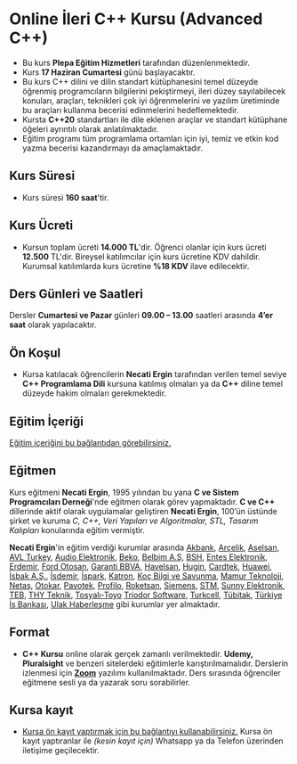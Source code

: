 # Online İleri C++ Kursu (Advanced C++)

+ Bu kurs __Plepa Eğitim Hizmetleri__ tarafından düzenlenmektedir.
+ Kurs __17 Haziran Cumartesi__ günü başlayacaktır.
+ Bu kurs C++ dilini ve dilin standart kütüphanesini temel düzeyde öğrenmiş programcıların bilgilerini pekiştirmeyi, ileri düzey sayılabilecek konuları, araçları, teknikleri çok iyi öğrenmelerini ve yazılım üretiminde bu araçları kullanma becerisi edinmelerini hedeflemektedir.
+ Kursta __C++20__ standartları ile dile eklenen araçlar ve standart kütüphane öğeleri ayrıntılı olarak anlatılmaktadır.
+ Eğitim programı tüm programlama ortamları için iyi, temiz ve etkin kod yazma becerisi kazandırmayı da amaçlamaktadır.

## Kurs Süresi
+ Kurs süresi __160 saat__'tir. 

## Kurs Ücreti
+ Kursun toplam ücreti __14.000 TL__'dir. Öğrenci olanlar için kurs ücreti __12.500__ TL'dir. 
Bireysel katılımcılar için kurs ücretine KDV dahildir. 
Kurumsal katılımlarda kurs ücretine __%18 KDV__ ilave edilecektir. 

## Ders Günleri ve Saatleri
Dersler __Cumartesi ve Pazar__ günleri __09.00 – 13.00__ saatleri arasında __4’er saat__ olarak yapılacaktır.

## Ön Koşul
+ Kursa katılacak öğrencilerin __Necati Ergin__ tarafından verilen temel seviye **C++ Programlama Dili** kursuna katılmış olmaları ya da **C++** diline temel düzeyde hakim olmaları gerekmektedir.

## Eğitim İçeriği
[Eğitim içeriğini bu bağlantıdan görebilirsiniz.]([https://github.com/necatiergin/ileri_cplusplus_kursu/blob/main/kurs_icerigi.md](https://github.com/necatiergin/KURS_PROGRAMLARI/blob/main/ileri_cplusplus.md))

## Eğitmen
Kurs eğitmeni __Necati Ergin__, 1995 yılından bu yana __C ve Sistem Programcıları Derneği__'nde eğitmen olarak görev yapmaktadır. __C ve C++__ dillerinde aktif olarak uygulamalar geliştiren **Necati Ergin**, 100’ün üstünde şirket ve kuruma _C, C++, Veri Yapıları ve Algoritmalar, STL, Tasarım Kalıpları_ konularında eğitim vermiştir. 

__Necati Ergin__'in eğitim verdiği kurumlar arasında 
[Akbank](https://www.akbank.com/tr-tr/sayfalar/default.aspx), 
[Arçelik](https://www.arcelik.com.tr/), 
[Aselsan](https://www.aselsan.com.tr/tr-tr/Sayfalar/default.aspx), 
[AVL Turkey](https://www.avl.com/-/avl-turkey), 
[Audio Elektronik](https://www.audio.com.tr/), 
[Beko](https://www.beko.com.tr/), 
[Belbim A.Ş](https://www.ibb.istanbul/CorporateUnit/Detail/156), 
[BSH](https://www.bsh-group.com/tr/), 
[Entes Elektronik](http://entes.com/tr/), 
[Erdemir](https://www.erdemir.com.tr/), 
[Ford Otosan](https://www.fordotosan.com.tr/), 
[Garanti BBVA](https://www.garantibbva.com.tr/tr), 
[Havelsan](https://www.havelsan.com.tr/), 
[Hugin](http://hugin.com.tr/tr/home), [Cardtek](https://www.paycore.com/), 
[Huawei](https://www.huawei.com/tr/), 
[İsbak A.Ş.](https://www.ibb.istanbul/CorporateUnit/Detail/164), 
[İsdemir](https://www.isdemir.com.tr/), 
[İspark](https://ispark.istanbul/), 
[Katron](http://katron.com.tr/), 
[Koç Bilgi ve Savunma](https://www.kocsavunma.com.tr/), 
[Mamur Teknoloji](http://www.mamurtech.com/), 
[Netaş](http://www.netas.com.tr/ana-sayfa/), 
[Otokar](http://www.otokar.com.tr/), 
[Pavotek](https://pavotek.com.tr/), 
[Profilo](https://www.profilo.com/), 
[Roketsan](http://www.roketsan.com.tr/), 
[Siemens](https://www.siemens-home.bsh-group.com/tr/), 
[STM](https://www.stm.com.tr/tr), 
[Sunny Elektronik](https://www.sunny.com.tr/), 
[TEB](https://www.teb.com.tr/), 
[THY Teknik](https://turkishtechnic.com/Home/TR), 
[Tosyalı-Toyo](https://www.tosyaliholding.com.tr/) 
[Triodor Software](http://triodorarge.com/), 
[Turkcell](https://www.turkcell.com.tr/), 
[Tübitak](https://www.tubitak.gov.tr/), 
[Türkiye İs Bankası](https://www.isbank.com.tr), 
[Ulak Haberleşme](https://www.ulakhaberlesme.com.tr/) gibi kurumlar yer almaktadır.

## Format
+ __C++ Kursu__ online olarak gerçek zamanlı verilmektedir. __Udemy, Pluralsight__ ve benzeri sitelerdeki eğitimlerle karıştırılmamalıdır. Derslerin izlenmesi için __[Zoom](https://zoom.us/)__ yazılımı kullanılmaktadır. Ders sırasında öğrenciler eğitmene sesli ya da yazarak soru sorabilirler.

## Kursa kayıt
+ [Kursa ön kayıt yaptırmak için bu bağlantıyı kullanabilirsiniz.](https://us02web.zoom.us/meeting/register/tZ0pd-6qqzooE9yzOdzbTq3bUwixs5-sKgnB)
Kursa ön kayıt yaptıranlar ile _(kesin kayıt için)_ Whatsapp ya da Telefon üzerinden iletişime geçilecektir.
